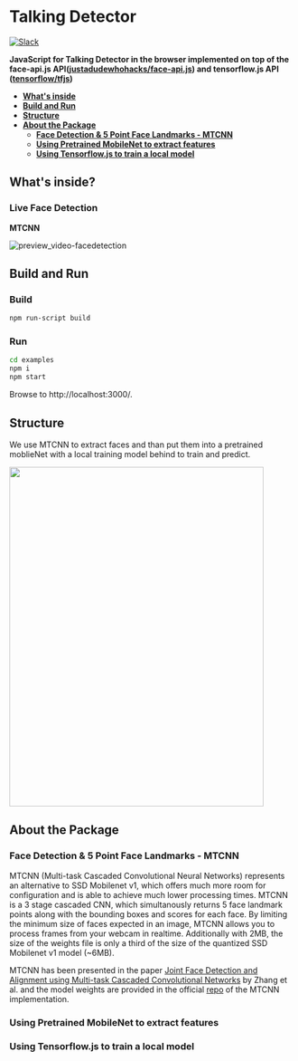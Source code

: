# Talking Detector

[![Slack](https://slack.bri.im/badge.svg)](https://slack.bri.im)

**JavaScript for Talking Detector in the browser implemented on top of the face-api.js API([justadudewhohacks/face-api.js](https://github.com/justadudewhohacks/face-api.js)) and tensorflow.js  API ([tensorflow/tfjs](https://github.com/tensorflow/tfjs))**


* **[What's inside](#inside)**
* **[Build and Run](#build-and-run)**
* **[Structure](#structure)**
* **[About the Package](#about-the-package)**
  * **[Face Detection & 5 Point Face Landmarks - MTCNN](#about-face-detection-mtcnn)**
  * **[Using Pretrained MobileNet to extract features](#about-mobliebet)**
  * **[Using Tensorflow.js to train a local model](#about-tfjs-local)**

  
<a name="inside"></a>
## What's inside?

### Live Face Detection

**MTCNN**

![preview_video-facedetection](https://user-images.githubusercontent.com/31125521/41238649-bbf10046-6d96-11e8-9041-1de46c6adccd.jpg)

<a name="build-and-run"></a>

## Build and Run

### Build 

``` bash
npm run-script build
```

### Run

``` bash
cd examples
npm i
npm start
```

Browse to http://localhost:3000/.

<a name="structure"></a>

## Structure

We use MTCNN to extract faces and than put them into a pretrained moblieNet with a local training model behind to train and predict. 

<img src="https://github.com/qa276390/face-demo/blob/master/examples/public/images/structure.png" width="450" height="600" />

<a name="about-the-package"></a>

## About the Package

<a name="about-face-detection-mtcnn"></a>

### Face Detection & 5 Point Face Landmarks - MTCNN

MTCNN (Multi-task Cascaded Convolutional Neural Networks) represents an alternative to SSD Mobilenet v1, which offers much more room for configuration and is able to achieve much lower processing times. MTCNN is a 3 stage cascaded CNN, which simultanously returns 5 face landmark points along with the bounding boxes and scores for each face. By limiting the minimum size of faces expected in an image, MTCNN allows you to process frames from your webcam in realtime. Additionally with 2MB, the size of the weights file is only a third of the size of the quantized SSD Mobilenet v1 model (~6MB).

MTCNN has been presented in the paper [Joint Face Detection and Alignment using Multi-task Cascaded Convolutional Networks](https://kpzhang93.github.io/MTCNN_face_detection_alignment/paper/spl.pdf) by Zhang et al. and the model weights are provided in the official [repo](https://github.com/kpzhang93/MTCNN_face_detection_alignment) of the MTCNN implementation.

<a name="about-moblienet"></a>

### Using Pretrained MobileNet to extract features 

<a name="about-tfjs-local"></a>

### Using Tensorflow.js to train a local model  


